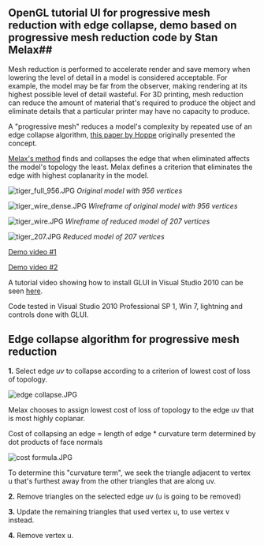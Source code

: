 ## OpenGL tutorial UI for progressive mesh reduction with edge collapse, demo based on progressive mesh reduction code by Stan Melax##

Mesh reduction is performed to accelerate render and save memory when lowering the level of detail in a model is considered acceptable. For example, the model may be far from the observer, making rendering at its highest possible level of detail wasteful. For 3D printing, mesh reduction can reduce the amount of material that's required to produce the object and eliminate details that a particular printer may have no capacity to produce.  

A "progressive mesh" reduces a model's complexity by repeated use of an edge collapse algorithm,  [this paper by Hoppe](http://research.microsoft.com/en-us/um/people/hoppe/pm.pdf) originally presented the concept. 

[Melax's method](http://dev.gameres.com/Program/Visual/3D/PolygonReduction.pdf) finds and collapses the edge that when eliminated affects the model's topology the least. Melax defines a criterion that eliminates the edge with highest coplanarity in the model. 

![tiger_full_956.JPG](https://bitbucket.org/repo/krqkKE/images/1929773818-tiger_full_956.JPG)
*Original model with 956 vertices*

![tiger_wire_dense.JPG](https://bitbucket.org/repo/krqkKE/images/1474175001-tiger_wire_dense.JPG)
*Wireframe of original model with 956 vertices*

![tiger_wire.JPG](https://bitbucket.org/repo/krqkKE/images/1861305274-tiger_wire.JPG)
*Wireframe of reduced model of 207 vertices*

![tiger_207.JPG](https://bitbucket.org/repo/krqkKE/images/4052600667-tiger_207.JPG)
*Reduced model of 207 vertices*

[Demo video #1](https://www.youtube.com/watch?v=Hjkfr_ujwdo)

[Demo video #2](https://www.youtube.com/watch?v=mmU1BLuisp8)

A tutorial video showing how to install GLUI in Visual Studio 2010 can be seen [here](https://www.youtube.com/watch?v=nmMY-5-GqJE).

Code tested in Visual Studio 2010 Professional SP 1, Win 7, lightning and controls done with GLUI.


## Edge collapse algorithm for progressive mesh reduction ##

 **1.** Select edge *uv* to collapse according to a criterion of lowest cost of loss of topology. 

![edge collapse.JPG](https://bitbucket.org/repo/krqkKE/images/475275936-edge%20collapse.JPG)
 
 Melax chooses to assign lowest cost of loss of topology to the edge uv that is  most highly coplanar. 
 
Cost of collapsing an edge = length of edge * curvature term determined by dot products of face normals
 
![cost formula.JPG](https://bitbucket.org/repo/krqkKE/images/2824260611-cost%20formula.JPG)

 To determine this "curvature term", we seek the triangle adjacent to vertex u that's furthest away from the other triangles that are along uv. 

 **2.** Remove triangles on the selected edge uv (u is going to be removed)
 
 **3.** Update the remaining triangles that used vertex u, to use vertex v instead.
 
 **4.** Remove vertex u.